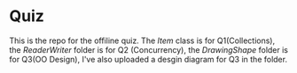 # Quiz

This is the repo for the offiline quiz. The *Item* class is for Q1(Collections), the *ReaderWriter* folder is for Q2 (Concurrency), the *DrawingShape* folder is for Q3(OO Design),
I've also uploaded a desgin diagram for Q3 in the folder.
